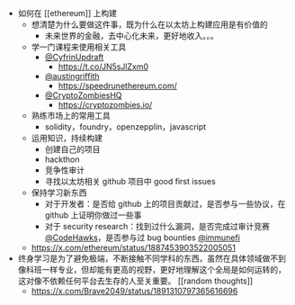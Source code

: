 - 如何在 [[ethereum]] 上构建
	- 想清楚为什么要做这件事，既为什么在以太坊上构建应用是有价值的
		- 未来世界的金融，去中心化未来，更好地收入。。。
	- 学一门课程来使用相关工具
		- [@CyfrinUpdraft](https://x.com/CyfrinUpdraft)
			- https://t.co/JN5sJlZxm0
		- [@austingriffith](https://x.com/austingriffith)
			- https://speedrunethereum.com/
		- [@CryptoZombiesHQ](https://x.com/CryptoZombiesHQ)
			- https://cryptozombies.io/
	- 熟练市场上的常用工具
		- solidity，foundry，openzepplin，javascript
	- 运用知识，持续构建
		- 创建自己的项目
		- hackthon
		- 竞争性审计
		- 寻找以太坊相关 github 项目中 good first issues
	- 保持学习新东西
		- 对于开发者：是否给 github 上的项目贡献过，是否参与一些协议，在 github 上证明你做过一些事
		- 对于 security research：找到过什么漏洞，是否完成过审计竞赛 [@CodeHawks](https://x.com/CodeHawks)，是否参与过 bug bounties [@immunefi](https://x.com/immunefi)
	- https://x.com/ethereum/status/1887453903522005051
- 终身学习是为了避免极端，不断接触不同学科的东西，虽然在具体领域做不到像科班一样专业，但却能有更高的视野，更好地理解这个全局是如何运转的，这对像不依赖任何平台去生存的人至关重要。 [[random thoughts]]
	- https://x.com/Brave2049/status/1891310797365616696